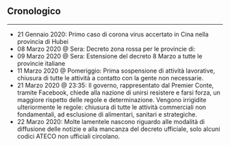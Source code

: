## Cronologico
---------------
* 21 Gennaio 2020: Primo caso di corona virus accertato in Cina nella provincia di Hubei
* 08 Marzo 2020 @ Sera: Decreto zona rossa per le provincie di:
* 09 Marzo 2020 @ Sera: Estensione del decreto 8 Marzo a tutte le provincie italiane
* 11 Marzo 2020 @ Pomeriggio: Prima sospensione di attività lavorative, chiusura di tutte le attività a contatto con la gente non necessarie.
* 21 Marzo 2020 @ 23:35: Il governo, rappresentato dal Premier Conte, tramite Facebook, chiede alla nazione di unirsi resistere e farsi forza, un maggiore rispetto delle regole e determinazione. Vengono irrigidite ulteriormente le regole: chiusura di tutte le attività commerciali non fondamentali, ad esclusione di alimentari, sanitari e strategiche.
* 22 Marzo 2020: Molte lamentele nascono riguardo alle modalità di diffusione delle notizie e alla mancanza del decreto ufficiale, solo alcuni codici ATECO non ufficiali circolano.
